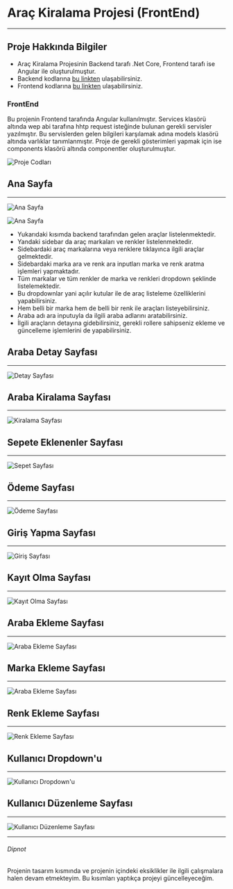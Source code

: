 # Araç Kiralama Projesi (FrontEnd)

---

## Proje Hakkında Bilgiler

- Araç Kiralama Projesinin Backend tarafı .Net Core, Frontend tarafı ise Angular ile oluşturulmuştur.
- Backend kodlarına [bu linkten](https://github.com/oguzhanylcnkaya/ReCapProject) ulaşabilirsiniz.
- Frontend kodlarına [bu linkten](https://github.com/oguzhanylcnkaya/ReCapProjectFrontEnd) ulaşabilirsiniz.

### FrontEnd

Bu projenin Frontend tarafında Angular kullanılmıştır. Services klasörü altında wep abi tarafına hhtp request isteğinde bulunan gerekli servisler yazılmıştır. Bu servislerden gelen bilgileri karşılamak adına models klasörü altında varlıklar tanımlanmıştır. Proje de gerekli gösterimleri yapmak için ise components klasörü altında componentler oluşturulmuştur.

![Proje Codları](./src/assets/readme/vscode.PNG)


<!-- https://github.com/oguzhanylcnkaya/ReCapProjectFrontEnd/tree/master/src/assets/readme 

./src/assets/readme/
-->

## Ana Sayfa
---
![Ana Sayfa](./src/assets/readme/anasayfa.PNG)

![Ana Sayfa](./src/assets/readme/anasayfa2.PNG)

- Yukarıdaki kısımda backend tarafından gelen araçlar listelenmektedir.
- Yandaki sidebar da araç markaları ve renkler listelenmektedir.
- Sidebardaki araç markalarına veya renklere tıklayınca ilgili araçlar gelmektedir.
- Sidebardaki marka ara ve renk ara inputları marka ve renk aratma işlemleri yapmaktadır.
- Tüm markalar ve tüm renkler de marka ve renkleri dropdown şeklinde listelemektedir.
- Bu dropdownlar yani açılır kutular ile de araç listeleme özelliklerini yapabilirsiniz.
- Hem belli bir marka hem de belli bir renk ile araçları listeyebilirsiniz. 
- Araba adı ara inputuyla da ilgili araba adlarını aratabilirsiniz.
- İlgili araçların detayına gidebilirsiniz, gerekli rollere sahipseniz ekleme ve güncelleme işlemlerini de yapabilirsiniz.

## Araba Detay Sayfası
---
![Detay Sayfası](./src/assets/readme/detay.png)

## Araba Kiralama Sayfası
---
![Kiralama Sayfası](./src/assets/readme/kiralama.png)

## Sepete Eklenenler Sayfası
---
![Sepet Sayfası](./src/assets/readme/sepet.png)

## Ödeme Sayfası
---
![Ödeme Sayfası](./src/assets/readme/odeme.png)

## Giriş Yapma Sayfası
---
![Giriş Sayfası](./src/assets/readme/giris.png)

## Kayıt Olma Sayfası
---
![Kayıt Olma Sayfası](./src/assets/readme/kaydol.png)

## Araba Ekleme Sayfası
---
![Araba Ekleme Sayfası](./src/assets/readme/arabaekle.png)

## Marka Ekleme Sayfası
---
![Araba Ekleme Sayfası](./src/assets/readme/markaekle.png)

## Renk Ekleme Sayfası
---
![Renk Ekleme Sayfası](./src/assets/readme/renkekle.png)

## Kullanıcı Dropdown'u
---
![Kullanıcı Dropdown'u](./src/assets/readme/kullanici.PNG)

## Kullanıcı Düzenleme Sayfası
---
![Kullanıcı Düzenleme Sayfası](./src/assets/readme/kullaniciduzenle.png)



---
###### Dipnot
Projenin tasarım kısmında ve projenin içindeki eksiklikler ile ilgili çalışmalara halen devam etmekteyim. Bu kısımları yaptıkça projeyi güncelleyeceğim. 

<!-- This project was generated with [Angular CLI](https://github.com/angular/angular-cli) version 11.2.3.

## Development server

Run `ng serve` for a dev server. Navigate to `http://localhost:4200/`. The app will automatically reload if you change any of the source files.

## Code scaffolding

Run `ng generate component component-name` to generate a new component. You can also use `ng generate directive|pipe|service|class|guard|interface|enum|module`.

## Build

Run `ng build` to build the project. The build artifacts will be stored in the `dist/` directory. Use the `--prod` flag for a production build.

## Running unit tests

Run `ng test` to execute the unit tests via [Karma](https://karma-runner.github.io).

## Running end-to-end tests

Run `ng e2e` to execute the end-to-end tests via [Protractor](http://www.protractortest.org/).

## Further help

To get more help on the Angular CLI use `ng help` or go check out the [Angular CLI Overview and Command Reference](https://angular.io/cli) page. -->

